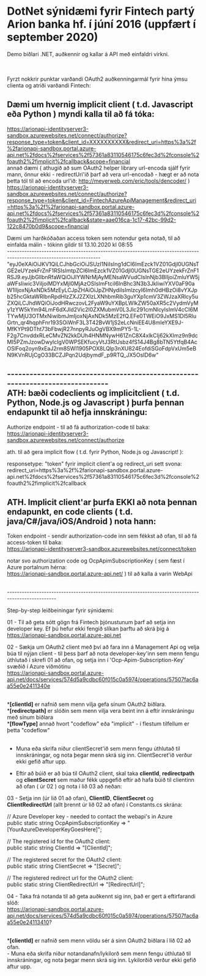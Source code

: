 # DotNet sýnidæmi fyrir Fintech partý Arion banka hf. í júní 2016 (uppfært í september 2020)
Demo biðlari .NET, auðkennir og kallar á API með einfaldri virkni.

<br><br>Fyrzt nokkrir punktar varðandi OAuth2 auðkenningarmál fyrir hina ýmsu clienta og atriði varðandi Fintech:<br>

Dæmi um hvernig implicit client ( t.d. Javascript eða Python ) myndi kalla til að fá tóka:
----------------------------------------------------------------------------
https://arionapi-identityserver3-sandbox.azurewebsites.net/connect/authorize?response_type=token&client_id=XXXXXXXXXX&redirect_uri=https%3a%2f%2farionapi-sandbox.portal.azure-api.net%2fdocs%2fservices%2f57361a83110546175c6fec3d%2fconsole%2foauth2%2fimplicit%2fcallback&scope=financial
<br>
annað dæmi ( athugið að sum OAuth2 helper library url-encoda sjálf fyrir mann, önnur ekki - redirectUri'ið þarf að vera url-encodað - hægt er að nota þetta tól til að encoda url'ið: http://meyerweb.com/eric/tools/dencoder/ )
<br>
https://arionapi-identityserver3-sandbox.azurewebsites.net/connect/authorize?response_type=token&client_id=FintechAzureApiManagement&redirect_uri=https%3a%2f%2farionapi-sandbox.portal.azure-api.net%2fdocs%2fservices%2f57361a83110546175c6fec3d%2fconsole%2foauth2%2fimplicit%2fcallback&state=aae016ca-1c17-42bc-99d2-122c8470b0d9&scope=financial
<br>

Dæmi um harðkóðaðan access token sem notendur geta notað, til að einfalda málin - tókinn gildir til 13.10.2020 kl 08:55<br>
--------------------------------------------------------------------------------------------------------------------<br>
"eyJ0eXAiOiJKV1QiLCJhbGciOiJSUzI1NiIsIng1dCI6ImEzck1VZ01Gdjl0UGNsTGE2eUYzekFrZnF1RSIsImtpZCI6ImEzck1VZ01Gdjl0UGNsTGE2eUYzekFrZnF1RSJ9.eyJjbGllbnRfaWQiOiJIYWNrMjAyMENsaWVudCIsInNjb3BlIjoiZmluYW5jaWFsIiwic3ViIjoiMDYxMjI0MjAzOSIsImFtciI6InBhc3N3b3JkIiwiYXV0aF90aW1lIjoxNjAxNDk5MzEyLCJpZHAiOiJpZHNydiIsImlzcyI6Imh0dHBzOi8vYXJpb25hcGktaWRlbnRpdHlzZXJ2ZXIzLXNhbmRib3guYXp1cmV3ZWJzaXRlcy5uZXQiLCJhdWQiOiJodHRwczovL2FyaW9uYXBpLWlkZW50aXR5c2VydmVyMy1zYW5kYm94LmF6dXJld2Vic2l0ZXMubmV0L3Jlc291cmNlcyIsImV4cCI6MTYwMjU3OTMxNiwibmJmIjoxNjAxNDk5MzE2fQ.EFe0TWEiO9JxMS1Dl5RIuGrtn_qr4hqphFnr193SOiWnF3L3T42BvW1jS2eLcNniEE4U8mIeYXE9J-MfKYPt9DTht73bFbwjR27nnpyRJuOgVBX9mPY5-1L-F2g7CnvddxRLeCMvZN2kkDUh4HNMNywH61ZnC8X4xlkCIj62kXImz9n9dcMI5PZmJzowDwylcIgV0WPSEKfucyVtJ3RtUsbz4fS14J4Bg8bTN5YtfqB4AcOSlFoq2oyn9xEaJ2rm8SWl1905POX8LQlp3nXU824EofdiSGoFdpVxUm5eBN9KVnRUjCgO33BCZJPqn2UdjbymdF_p9RTQ_JX5OsID6w"       


------------------------------------------------------------------------------<br>
ATH: bæði codeclients og implicitclient ( t.d. Python, Node.js og Javascript ) þurfa þennan endapunkt til að hefja innskráningu:<br>
----------------------------------------------------------------------------------------------
Authorize endpoint - til að fá authorization-code til baka:<br>
https://arionapi-identityserver3-sandbox.azurewebsites.net/connect/authorize

ath. til að gera implicit flow ( t.d. fyrir Python, Node.js og Javascript! ):
<br>

responsetype: "token" fyrir implicit client'a og redirect_uri sett svona:
redirect_uri=https%3a%2f%2farionapi-sandbox.portal.azure-api.net%2fdocs%2fservices%2f57361a83110546175c6fec3d%2fconsole%2foauth2%2fimplicit%2fcallback
<br>

ATH. Implicit client'ar þurfa EKKI að nota þennan endapunkt, en code clients ( t.d. java/C#/java/iOS/Android ) nota hann:<br>
------------------------------------------------------------------------------------------------------------------------------
Token endpoint - sendir authorization-code inn sem fékkst að ofan, til að fá access-token til baka:<br>
https://arionapi-identityserver3-sandbox.azurewebsites.net/connect/token

notar svo authorization code og OcpApimSubscriptionKey ( sem fæst í Azure portalnum hérna:<br> https://arionapi-sandbox.portal.azure-api.net/ ) til að kalla á varin WebApi
<br>

<br>--------------------------------------------------------------------------------------------------<br>
 
Step-by-step leiðbeiningar fyrir  sýnidæmi:<br>

01 - Til að geta sótt gögn frá Fintech þjónustunum þarf að setja inn developer key. Ef þú hefur ekki fengið slíkan þarftu að skrá þig á https://arionapi-sandbox.portal.azure-api.net<br>

02 - Sækja um OAuth2 client með því að fara inn á Management Api og velja búa til nýjan client - til þess þarf að nota developer-key'inn sem menn fengu úthlutað í skrefi 01 að ofan, og setja inn í 'Ocp-Apim-Subscription-Key' svæðið í Azure viðmótinu<br>
https://arionapi-sandbox.portal.azure-api.net/docs/services/574d5a9cdbc60f015c0a5974/operations/57507fac6aa55e0e2411340e

<br>
*<b>[clientId]</b> er nafnið sem menn vilja gefa sínum OAuth2 biðlara.<br> 
*<b>[redirectpath]</b> er slóðin sem menn vilja vera beint inn á eftir innskráningu með sínum biðlara<br>
*<b>[flowType]</b> annað hvort "codeflow" eða "implicit" - í flestum tilfellum er þetta "codeflow"<br><br>

- Muna eða skrifa niður clientSecret'ið sem menn fengu úthlutað til innskráningar, og nota þegar menn skrá sig inn. ClientSecret'ið verður ekki gefið aftur upp.<br>

- Eftir að búið er að búa til OAuth2 client, skal taka <b>clientId</b>, <b>redirectpath</b> og <b>clientSecret</b> sem maður fékk uppgefið eftir að hafa búið til clientinn að ofan ( úr 02 ) og nota í lið 03 að neðan:

03 - Setja inn <b><developerKey></b> (úr lið 01 að ofan), <b>ClientID</b>, <b>ClientSecret</b> og <b>ClientRedirectUrl</b> (allt þrennt úr lið 02 að ofan) í Constants.cs skrána:<br>

// Azure Developer key - needed to contact the webapi's in Azure<br>
public static string OcpApimSubscriptionKey => "[YourAzureDeveloperKeyGoesHere]";<br>

// The registered id for the OAuth2 client:<br>
public static string ClientId => "[ClientId]";<br>

// The registered secret for the OAuth2 client:<br>
public static string ClientSecret => "[Secret]";<br>
        
// The registered redirect url for the OAuth2 client:<br>
public static string ClientRedirectUrl => "[RedirectUrl]";<br>

04 - Taka frá notanda til að geta auðkennt sig inn, það er gert á eftirfarandi slóð:<br>
https://arionapi-sandbox.portal.azure-api.net/docs/services/574d5a9cdbc60f015c0a5974/operations/57507fac6aa55e0e24113410?

<br>
*<b>[clientId]</b> er nafnið sem menn völdu sér á sinn OAuth2 biðlara í lið 02 að ofan.<br>
- Muna eða skrifa niður notandanafn/lykilorð sem menn fengu úthlutað til innskráningar, og nota þegar menn skrá sig inn. Lykilorðið verður ekki gefið aftur upp.
